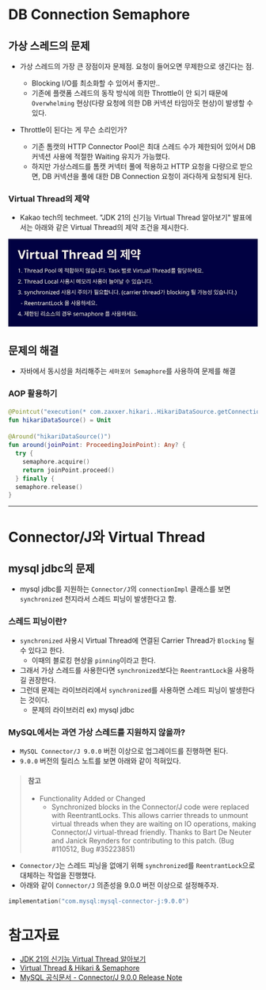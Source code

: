 # DB Connection Semaphore

## 가상 스레드의 문제

- 가상 스레드의 가장 큰 장점이자 문제점. 요청이 들어오면 무제한으로 생긴다는 점.
  - Blocking I/O를 최소화할 수 있어서 좋지만.. 
  - 기존에 플랫폼 스레드의 동작 방식에 의한 Throttle이 안 되기 때문에 `Overwhelming` 현상(다량 요청에 의한 DB 커넥션 타임아웃 현상)이 발생할 수 있다.

- Throttle이 된다는 게 무슨 소리인가? 
  - 기존 톰캣의 HTTP Connector Pool은 최대 스레드 수가 제한되어 있어서 DB 커넥션 사용에 적절한 Waiting 유지가 가능했다.
  - 하지만 가상스레드를 톰캣 커넥터 풀에 적용하고 HTTP 요청을 다량으로 받으면, DB 커넥션을 풀에 대한 DB Connection 요청이 과다하게 요청되게 된다.

### Virtual Thread의 제약

- Kakao tech의 techmeet. "JDK 21의 신기능 Virtual Thread 알아보기" 발표에서는 아래와 같은 Virtual Thread의 제약 조건을 제시한다.

<img src="img/connection_and_virtual_thread01.png">

## 문제의 해결

- 자바에서 동시성을 처리해주는 `세마포어 Semaphore`를 사용하여 문제를 해결

### AOP 활용하기

```kotlin
@Pointcut("execution(* com.zaxxer.hikari..HikariDataSource.getConnection(..))")
fun hikariDataSource() = Unit

@Around("hikariDataSource()")
fun around(joinPoint: ProceedingJoinPoint): Any? {
  try {
    semaphore.acquire()
    return joinPoint.proceed()
  } finally {
  semaphore.release()
}
```

---

# Connector/J와 Virtual Thread

##  mysql jdbc의 문제

- mysql jdbc를 지원하는 `Connector/J`의 `connectionImpl` 클래스를 보면 `synchronized` 천지라서 스레드 피닝이 발생한다고 함.

### 스레드 피닝이란?

- `synchronized` 사용시 Virtual Thread에 연결된 Carrier Thread가 `Blocking` 될 수 있다고 한다.
  - 이때의 블로킹 현상을 `pinning`이라고 한다.
- 그래서 가상 스레드를 사용한다면 `synchronized`보다는 `ReentrantLock`을 사용하길 권장한다.
- 그런데 문제는 라이브러리에서 `synchronized`를 사용하면 스레드 피닝이 발생한다는 것이다.
  - 문제의 라이브러리 ex) mysql jdbc

### MySQL에서는 과연 가상 스레드를 지원하지 않을까?

- `MySQL Connector/J 9.0.0` 버전 이상으로 업그레이드를 진행하면 된다.
- `9.0.0` 버전의 릴리스 노트를 보면 아래와 같이 적혀있다.

> #### 참고
> - Functionality Added or Changed
>   - Synchronized blocks in the Connector/J code were replaced with ReentrantLocks. This allows carrier threads to unmount virtual threads when they are waiting on IO operations, making Connector/J virtual-thread friendly. Thanks to Bart De Neuter and Janick Reynders for contributing to this patch. (Bug #110512, Bug #35223851)

- `Connector/J`는 스레드 피닝을 없애기 위해 `synchronized`를 `ReentrantLock`으로 대체하는 작업을 진행했다.
- 아래와 같이 `Connector/J` 의존성을 9.0.0 버전 이상으로 설정해주자.

```kotlin
implementation("com.mysql:mysql-connector-j:9.0.0")
```

# 참고자료

- [JDK 21의 신기능 Virtual Thread 알아보기](https://www.youtube.com/watch?v=vQP6Rs-ywlQ)
- [Virtual Thread & Hikari & Semaphore](https://blo-gu.tistory.com/55)
- [MySQL 공식문서 - Connector/J 9.0.0 Release Note](https://dev.mysql.com/doc/relnotes/connector-j/en/news-9-0-0.html)
